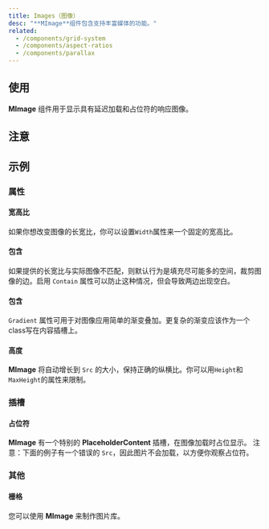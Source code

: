 ```yaml
---
title: Images（图像）
desc: "**MImage**组件包含支持丰富媒体的功能。"
related:
  - /components/grid-system
  - /components/aspect-ratios
  - /components/parallax
---
```


## 使用

**MImage** 组件用于显示具有延迟加载和占位符的响应图像。

<images-usage></images-usage>

## 注意

<masa-alerts type="info" content="MImage 组件使用 Intersect 指令，IE11 和 Safari需要 Polyfill。 如果检测到浏览器不支持此功能, 图像仍将以正常方式加载。"></masa-alerts>

## 示例

### 属性

#### 宽高比

如果你想改变图像的长宽比，你可以设置`Width`属性来一个固定的宽高比。

<masa-example file="Examples.components.images.AspectRatio"></masa-example>

#### 包含

如果提供的长宽比与实际图像不匹配，则默认行为是填充尽可能多的空间，裁剪图像的边。启用 `Contain` 属性可以防止这种情况，但会导致两边出现空白。

<masa-example file="Examples.components.images.Contain"></masa-example>

#### 包含

`Gradient` 属性可用于对图像应用简单的渐变叠加。更复杂的渐变应该作为一个class写在内容插槽上。

<masa-example file="Examples.components.images.Gradients"></masa-example>

#### 高度

**MImage** 将自动增长到 `Src` 的大小，保持正确的纵横比。你可以用`Height`和`MaxHeight`的属性来限制。

<masa-example file="Examples.components.images.Height"></masa-example>

### 插槽

#### 占位符

**MImage** 有一个特别的 **PlaceholderContent** 插槽，在图像加载时占位显示。 注意：下面的例子有一个错误的 `Src`，因此图片不会加载，以方便你观察占位符。

<masa-example file="Examples.components.images.Placeholder"></masa-example>

### 其他

#### 栅格

您可以使用 **MImage** 来制作图片库。

<masa-example file="Examples.components.images.Grid"></masa-example>
